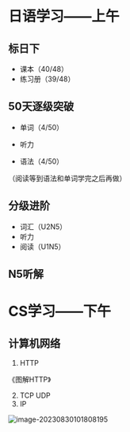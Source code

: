 # 日语学习——上午

## 标日下

- 课本（40/48） 
- 练习册（39/48）

## 50天逐级突破

- 单词（4/50） 
- 听力 

- 语法（4/50）

（阅读等到语法和单词学完之后再做）

## 分级进阶

- 词汇（U2N5） 
- 听力 
- 阅读（U1N5）

## N5听解

# CS学习——下午

## 计算机网络

1. HTTP

《图解HTTP》

2. TCP UDP
3. IP

![image-20230830101808195](C:\Users\25560\AppData\Roaming\Typora\typora-user-images\image-20230830101808195.png)